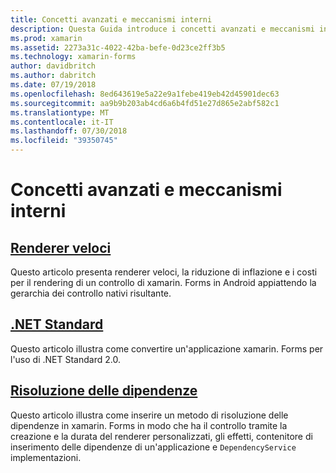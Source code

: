 ```yaml
---
title: Concetti avanzati e meccanismi interni
description: Questa Guida introduce i concetti avanzati e meccanismi interni di xamarin. Forms. Include attualmente articoli relativi a renderer veloci e .NET Standard.
ms.prod: xamarin
ms.assetid: 2273a31c-4022-42ba-befe-0d23ce2ff3b5
ms.technology: xamarin-forms
author: davidbritch
ms.author: dabritch
ms.date: 07/19/2018
ms.openlocfilehash: 8ed643619e5a22e9a1febe419eb42d45901dec63
ms.sourcegitcommit: aa9b9b203ab4cd6a6b4fd51e27d865e2abf582c1
ms.translationtype: MT
ms.contentlocale: it-IT
ms.lasthandoff: 07/30/2018
ms.locfileid: "39350745"
---
```

# <a name="advanced-concepts--internals"></a>Concetti avanzati e meccanismi interni

## <a name="fast-renderersfast-renderersmd"></a>[Renderer veloci](fast-renderers.md)

Questo articolo presenta renderer veloci, la riduzione di inflazione e i costi per il rendering di un controllo di xamarin. Forms in Android appiattendo la gerarchia dei controllo nativi risultante.

## <a name="net-standardnet-standardmd"></a>[.NET Standard](net-standard.md)

Questo articolo illustra come convertire un'applicazione xamarin. Forms per l'uso di .NET Standard 2.0.

## <a name="dependency-resolutiondependency-resolutionmd"></a>[Risoluzione delle dipendenze](dependency-resolution.md)

Questo articolo illustra come inserire un metodo di risoluzione delle dipendenze in xamarin. Forms in modo che ha il controllo tramite la creazione e la durata del renderer personalizzati, gli effetti, contenitore di inserimento delle dipendenze di un'applicazione e `DependencyService` implementazioni.
